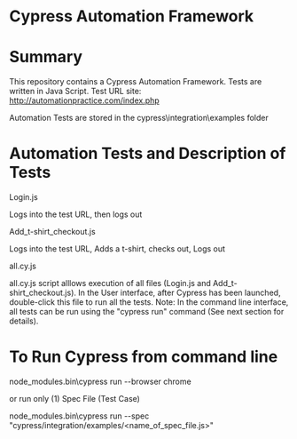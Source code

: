 # Cypress Automation Framework

# Summary

This repository contains a Cypress Automation Framework.
Tests are written in Java Script.
Test URL site: http://automationpractice.com/index.php

Automation Tests are stored in the cypress\integration\examples folder

# Automation Tests and Description of Tests

Login.js

Logs into the test URL, then logs out

Add_t-shirt_checkout.js

Logs into the test URL, Adds a t-shirt, checks out, Logs out

all.cy.js

all.cy.js script alllows execution of all files (Login.js and Add_t-shirt_checkout.js).
In the User interface, after Cypress has been launched, double-click this file to run all the
tests. Note: In the command line interface, all tests can be run using the "cypress run" command (See next section for details).

# To Run Cypress from command line 

node_modules\.bin\cypress run --browser chrome

or run only (1) Spec File (Test Case)

node_modules\.bin\cypress run --spec "cypress/integration/examples/<name_of_spec_file.js>"
